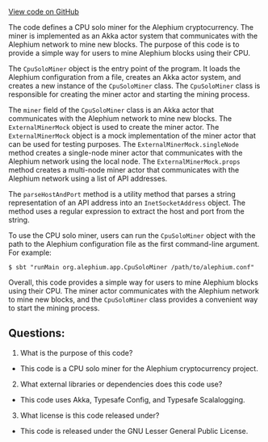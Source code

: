 [View code on GitHub](https://github.com/alephium/alephium/blob/master/app/src/main/scala/org/alephium/app/CpuSoloMiner.scala)

The code defines a CPU solo miner for the Alephium cryptocurrency. The miner is implemented as an Akka actor system that communicates with the Alephium network to mine new blocks. The purpose of this code is to provide a simple way for users to mine Alephium blocks using their CPU.

The `CpuSoloMiner` object is the entry point of the program. It loads the Alephium configuration from a file, creates an Akka actor system, and creates a new instance of the `CpuSoloMiner` class. The `CpuSoloMiner` class is responsible for creating the miner actor and starting the mining process.

The `miner` field of the `CpuSoloMiner` class is an Akka actor that communicates with the Alephium network to mine new blocks. The `ExternalMinerMock` object is used to create the miner actor. The `ExternalMinerMock` object is a mock implementation of the miner actor that can be used for testing purposes. The `ExternalMinerMock.singleNode` method creates a single-node miner actor that communicates with the Alephium network using the local node. The `ExternalMinerMock.props` method creates a multi-node miner actor that communicates with the Alephium network using a list of API addresses.

The `parseHostAndPort` method is a utility method that parses a string representation of an API address into an `InetSocketAddress` object. The method uses a regular expression to extract the host and port from the string.

To use the CPU solo miner, users can run the `CpuSoloMiner` object with the path to the Alephium configuration file as the first command-line argument. For example:

```
$ sbt "runMain org.alephium.app.CpuSoloMiner /path/to/alephium.conf"
```

Overall, this code provides a simple way for users to mine Alephium blocks using their CPU. The miner actor communicates with the Alephium network to mine new blocks, and the `CpuSoloMiner` class provides a convenient way to start the mining process.
## Questions: 
 1. What is the purpose of this code?
- This code is a CPU solo miner for the Alephium cryptocurrency project.

2. What external libraries or dependencies does this code use?
- This code uses Akka, Typesafe Config, and Typesafe Scalalogging.

3. What license is this code released under?
- This code is released under the GNU Lesser General Public License.